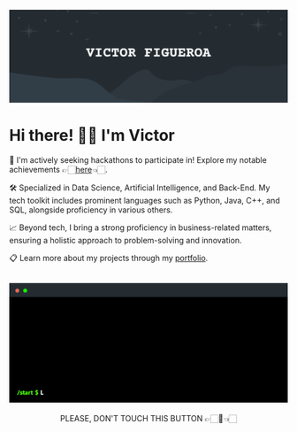 ![Banner Image](doc/banner.png)
# Hi there! 👋🏻 I'm Victor
   
🚀 I'm actively seeking hackathons to participate in! Explore my notable achievements 👉🏻[here](https://victorfigma.github.io/portfolio/index.html#hackathons)👈🏻.

🛠️ Specialized in Data Science, Artificial Intelligence, and Back-End. My tech toolkit includes prominent languages such as Python, Java, C++, and SQL, alongside proficiency in various others.

📈 Beyond tech, I bring a strong proficiency in business-related matters, ensuring a holistic approach to problem-solving and innovation.

📋 Learn more about my projects through my [portfolio](https://victorfigma.github.io/portfolio/index.html).

<p align="center">
  <br>
  <img src="doc/terminal.gif" alt="Terminal Gif">
  <br>
  <br>
  <a>PLEASE, DON'T TOUCH THIS BUTTON</a> <a href="https://victorfigma.github.io/portfolio/index.html" style="text-decoration: none; color: inherit;"> 👉🏻🔴👈🏻</a>
</p>
